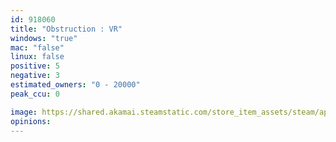 ```yaml
---
id: 918060
title: "Obstruction : VR"
windows: "true"
mac: "false"
linux: false
positive: 5
negative: 3
estimated_owners: "0 - 20000"
peak_ccu: 0

image: https://shared.akamai.steamstatic.com/store_item_assets/steam/apps/918060/header.jpg?t=1561507651
opinions:
---
```

